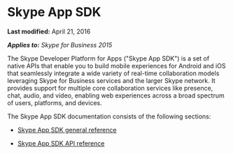 
# Skype App SDK

 **Last modified:** April 21, 2016

 _**Applies to:** Skype for Business 2015_

The Skype Developer Platform for Apps ("Skype App SDK") is a set of native APIs that enable you to build mobile experiences for Android and iOS that seamlessly integrate a wide variety of real-time collaboration models leveraging Skype for Business services and the larger Skype network. It provides support for multiple core collaboration services like presence, chat, audio, and video, enabling web experiences across a broad spectrum of users, platforms, and devices.

The Skype App SDK documentation consists of the following sections:

- [Skype App SDK general reference](GeneralReference.md)
    
- [Skype App SDK API reference]( https://ucwa.skype.com/index)
    
